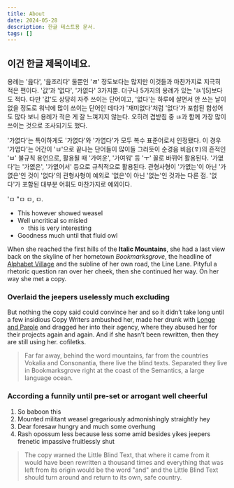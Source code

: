 ```yaml
---
title: About
date: 2024-05-28
description: 한글 테스트용 문서.
tags: []
---
```



## 이건 한글 제목이네요.

용례는 '읊다', '읊조리다' 둘뿐인 'ㄿ' 정도보다는 많지만 이것들과 마찬가지로 지극히 적은 편이다. '값'과 '없다', '가엾다' 3가지뿐. 더구나 5가지의 용례가 있는 'ㄽ'[5]보다도 적다. 다만 '값'도 상당히 자주 쓰이는 단어이고, '없다'는 하루에 살면서 안 쓰는 날이 없을 정도로 워낙에 많이 쓰이는 단어인 데다가 '재미없다'처럼 '없다'가 포함된 합성어도 많다 보니 용례가 적은 게 잘 느껴지지 않는다. 오히려 겹받침 중 ㄶ과 함께 가장 많이 쓰이는 것으로 조사되기도 했다.

'가엾다'는 특이하게도 '가엾다'와 '가엽다'가 모두 복수 표준어로서 인정됐다. 이 경우 '가엽다'는 어간이 'ㅂ'으로 끝나는 단어들이 많이들 그러듯이 순경음 비읍(ㅸ)의 흔적인 'ㅂ' 불규칙 용언으로, 활용될 때 '가여운', '가여워' 등 'ㅜ' 꼴로 바뀌어 활용된다. '가엾다'는 '가엾은', '가엾어서' 등으로 규칙적으로 활용된다. 관형사형이 '가엾는'이 아닌 '가엾은'인 것이 '없다'의 관형사형이 예외로 '없은'이 아닌 '없는'인 것과는 다른 점. '없다'가 포함된 대부분 어휘도 마찬가지로 예외이다.

'ㅁ "ㅁ ㅁ, ㅁ.

- This however showed weasel
- Well uncritical so misled
  - this is very interesting
- Goodness much until that fluid owl

When she reached the first hills of the **Italic Mountains**, she had a last
view back on the skyline of her hometown _Bookmarksgrove_, the headline of
[Alphabet Village](http://google.com) and the subline of her own road, the Line
Lane. Pityful a rhetoric question ran over her cheek, then she continued her
way. On her way she met a copy.

### Overlaid the jeepers uselessly much excluding

But nothing the copy said could convince her and so it didn’t take long until a
few insidious Copy Writers ambushed her, made her drunk with
[Longe and Parole](http://google.com) and dragged her into their agency, where
they abused her for their projects again and again. And if she hasn’t been
rewritten, then they are still using her.
cofiletks.

> Far far away, behind the word mountains, far from the countries Vokalia and
> Consonantia, there live the blind texts. Separated they live in Bookmarksgrove
> right at the coast of the Semantics, a large language ocean.

### According a funnily until pre-set or arrogant well cheerful

1.  So baboon this
2.  Mounted militant weasel gregariously admonishingly straightly hey
3.  Dear foresaw hungry and much some overhung
4.  Rash opossum less because less some amid besides yikes jeepers frenetic
    impassive fruitlessly shut


> The copy warned the Little Blind Text, that where it came from it would have
> been rewritten a thousand times and everything that was left from its origin
> would be the word "and" and the Little Blind Text should turn around and
> return to its own, safe country.
